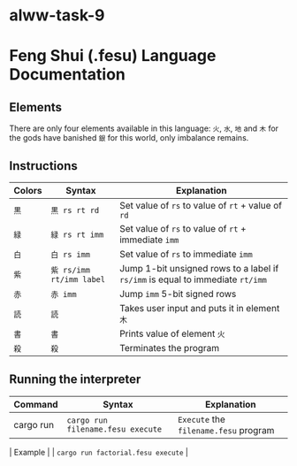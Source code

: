 # alww-task-9

# Feng Shui (.fesu) Language Documentation

## Elements

There are only four elements available in this language: `火`, `水`, `地` and `木` for the gods have banished `銀` for this world, only imbalance remains.

## Instructions

| Colors | Syntax                   | Explanation                                                                    |
| ------ | ------------------------ | ------------------------------------------------------------------------------ |
| `黒`   | `黒 rs rt rd`            | Set value of `rs` to value of `rt` + value of `rd`                             |
| `緑`   | `緑 rs rt imm`           | Set value of `rs` to value of `rt` + immediate `imm`                           |
| `白`   | `白 rs imm`              | Set value of `rs` to immediate `imm`                                           |
| `紫`   | `紫 rs/imm rt/imm label` | Jump 1-bit unsigned rows to a label if `rs/imm` is equal to immediate `rt/imm` |
| `赤`   | `赤 imm`                 | Jump `imm` 5-bit signed rows                                                   |
| `読`   | `読`                     | Takes user input and puts it in element `木`                                   |
| `書`   | `書`                     | Prints value of element `火`                                                   |
| `殺`   | `殺`                     | Terminates the program                                                         |

## Running the interpreter

| Command   | Syntax                            | Explanation                           |
| --------- | --------------------------------- | ------------------------------------- |
| cargo run | `cargo run filename.fesu execute` | `Execute` the `filename.fesu` program |

| Example |
| `cargo run factorial.fesu execute` |
